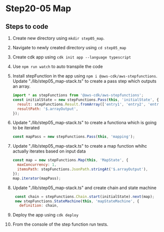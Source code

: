 # Step20-05 Map

## Steps to code

1. Create new directory using `mkdir step05_map`.
2. Navigate to newly created directory using `cd step05_map`
3. Create cdk app using `cdk init app --language typescript`
4. Use `npm run watch` to auto transpile the code
5. Install stepFunction in the app using `npm i @aws-cdk/aws-stepfunctions`. Update "./lib/step05_map-stack.ts" to create a pass step which outputs an array.

   ```js
   import * as stepFunctions from '@aws-cdk/aws-stepfunctions';
   const initialState = new stepFunctions.Pass(this, 'initialState', {
     result: stepFunctions.Result.fromArray(['entry1', 'entry2', 'entry3']),
     resultPath: '$.arrayOutput',
   });
   ```

6. Update "./lib/step05_map-stack.ts" to create a functiona which is going to be iterated

   ```js
   const mapPass = new stepFunctions.Pass(this, 'mapping');
   ```

7. Update "./lib/step05_map-stack.ts" to create a map function whihc actually iterates based on input data

   ```js
   const map = new stepFunctions.Map(this, 'MapState', {
     maxConcurrency: 1,
     itemsPath: stepFunctions.JsonPath.stringAt('$.arrayOutput'),
   });
   map.iterator(mapPass);
   ```

8. Update "./lib/step05_map-stack.ts" and create chain and state machine

   ```js
    const chain = stepFunctions.Chain.start(initialState).next(map);
    new stepFunctions.StateMachine(this, 'mapStateMachine', {
      definition: chain,
   ```

9. Deploy the app using `cdk deploy`
10. From the console of the step function run tests.
